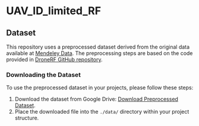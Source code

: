 # UAV_ID_limited_RF

## Dataset

This repository uses a preprocessed dataset derived from the original data available at [Mendeley Data](https://data.mendeley.com/datasets/f4c2b4n755/1). The preprocessing steps are based on the code provided in [DroneRF GitHub repository](https://github.com/Al-Sad/DroneRF).

### Downloading the Dataset

To use the preprocessed dataset in your projects, please follow these steps:

1. Download the dataset from Google Drive: [Download Preprocessed Dataset](https://drive.google.com/file/d/1Ge50DjRFIbrdZr77x2TVH-0Cx0sgUHzw/view?usp=drive_link).
2. Place the downloaded file into the `./data/` directory within your project structure.
